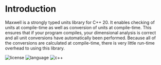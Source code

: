 # Introduction
Maxwell is a strongly typed units library for C++ 20. It enables checking of units at compile-time 
as well as conversion of units at compile-time. This ensures that if your program compiles, your dimensional analysis is correct and all unit conversions have automatically been performed. Because all of the conversions are calculated at compile-time, there is very little run-time overhead to using this library.

![license](https://img.shields.io/badge/license-MIT-orange.svg) ![language](https://img.shields.io/badge/language-c++-blue.svg) ![c++](https://img.shields.io/badge/std-c++20-blue.svg)